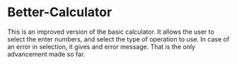 # Better-Calculator
This is an improved version of the  basic calculator.
It allows the user to select the enter numbers, and select the type of operation to use. 
In case of an error in selection, it gives and error message.
That is the only advancement made so far.
